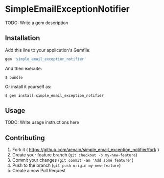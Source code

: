 # SimpleEmailExceptionNotifier

TODO: Write a gem description

## Installation

Add this line to your application's Gemfile:

```ruby
gem 'simple_email_exception_notifier'
```

And then execute:

    $ bundle

Or install it yourself as:

    $ gem install simple_email_exception_notifier

## Usage

TODO: Write usage instructions here

## Contributing

1. Fork it ( https://github.com/aenain/simple_email_exception_notifier/fork )
2. Create your feature branch (`git checkout -b my-new-feature`)
3. Commit your changes (`git commit -am 'Add some feature'`)
4. Push to the branch (`git push origin my-new-feature`)
5. Create a new Pull Request

